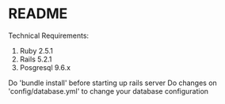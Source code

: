 # README

Technical Requirements:
1. Ruby 2.5.1
2. Rails 5.2.1
3. Posgresql 9.6.x

Do 'bundle install' before starting up rails server
Do changes on 'config/database.yml' to change your database configuration